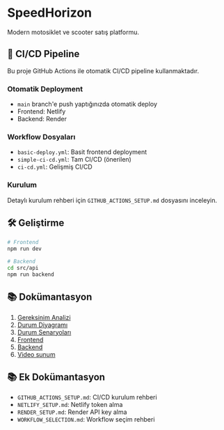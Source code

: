 # SpeedHorizon

Modern motosiklet ve scooter satış platformu.

<!-- Test commit for CI/CD pipeline -->

## 🚀 CI/CD Pipeline

Bu proje GitHub Actions ile otomatik CI/CD pipeline kullanmaktadır.

### Otomatik Deployment
- `main` branch'e push yaptığınızda otomatik deploy
- Frontend: Netlify
- Backend: Render

### Workflow Dosyaları
- `basic-deploy.yml`: Basit frontend deployment
- `simple-ci-cd.yml`: Tam CI/CD (önerilen)
- `ci-cd.yml`: Gelişmiş CI/CD

### Kurulum
Detaylı kurulum rehberi için `GITHUB_ACTIONS_SETUP.md` dosyasını inceleyin.

## 🛠️ Geliştirme

```bash
# Frontend
npm run dev

# Backend
cd src/api
npm run backend
```

## 📚 Dokümantasyon

1. [Gereksinim Analizi](Gereksinim-Analizi.md)
2. [Durum Diyagramı](Durum-Diyagramı.md)   
3. [Durum Senaryoları](Durum-Senaryoları.md)
4. [Frontend](Frontend.md)
5. [Backend](Backend.md)
6. [Video sunum](Video-Sunum.md)

## 📚 Ek Dokümantasyon

- `GITHUB_ACTIONS_SETUP.md`: CI/CD kurulum rehberi
- `NETLIFY_SETUP.md`: Netlify token alma
- `RENDER_SETUP.md`: Render API key alma
- `WORKFLOW_SELECTION.md`: Workflow seçim rehberi
